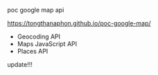 poc google map api

https://tongthanaphon.github.io/poc-google-map/

- Geocoding API
- Maps JavaScript API
- Places API

update!!!
